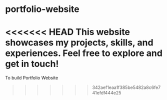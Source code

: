 # portfolio-website
<<<<<<< HEAD
This website showcases my projects, skills, and experiences. Feel free to explore and get in touch!
=======
To build Portfolio Website
>>>>>>> 342aef1eaa1f385be5482a8c6fe741efdf444e25
